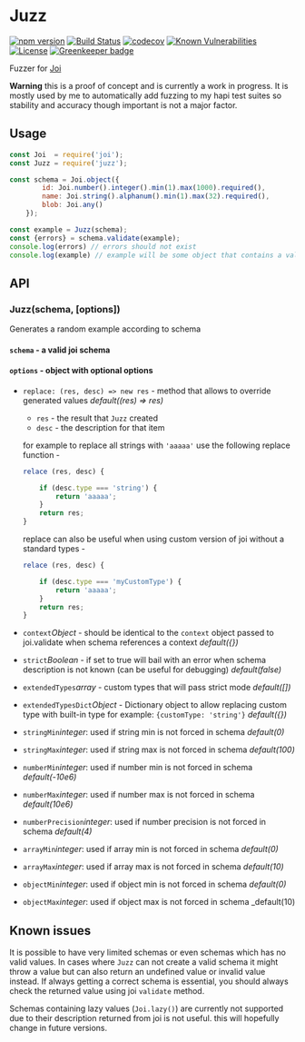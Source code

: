 # Juzz

[![npm version](https://img.shields.io/npm/v/juzz.svg)](https://www.npmjs.com/package/juzz)
[![Build Status](https://travis-ci.org/yonjah/juzz.svg?branch=master)](https://travis-ci.org/yonjah/juzz)
[![codecov](https://codecov.io/gh/yonjah/juzz/branch/master/graph/badge.svg)](https://codecov.io/gh/yonjah/juzz)
[![Known Vulnerabilities](https://snyk.io/test/npm/juzz/badge.svg)](https://snyk.io/test/npm/juzz)
[![License](https://img.shields.io/npm/l/juzz.svg?maxAge=2592000?style=plastic)](https://github.com/yonjah/juzz/blob/master/LICENSE) [![Greenkeeper badge](https://badges.greenkeeper.io/yonjah/juzz.svg)](https://greenkeeper.io/)

Fuzzer for [Joi](https://github.com/hapijs/joi)

**Warning** this is a proof of concept and is currently a work in progress.
It is mostly used by me to automatically add fuzzing to my hapi test suites so stability and accuracy though important is not a major factor.

## Usage 

```js
const Joi  = require('joi');
const Juzz = require('juzz');

const schema = Joi.object({
        id: Joi.number().integer().min(1).max(1000).required(),
        name: Joi.string().alphanum().min(1).max(32).required(),
        blob: Joi.any()
    });

const example = Juzz(schema);
const {errors} = schema.validate(example);
console.log(errors) // errors should not exist
console.log(example) // example will be some object that contains a valid
```


## API
### Juzz(schema, [options])

Generates a random example according to schema
#### `schema` - a valid joi schema

#### `options` - object with optional options 
- `replace: (res, desc) => new res` - method that allows to override generated values _default((res) => res)_
    + `res` - the result that `Juzz` created
    + `desc` - the description for that item
    
    for example to replace all strings with `'aaaaa'` use the following replace function -

    ```js
    relace (res, desc) {

        if (desc.type === 'string') {
            return 'aaaaa';
        }
        return res;
    }
    ```
    replace can also be useful when using custom version of joi without a standard types -

    ```js
    relace (res, desc) {

        if (desc.type === 'myCustomType') {
            return 'aaaaa';
        }
        return res;
    }
    ```

- `context`_Object_ - should be identical to the `context` object passed to joi.validate when schema references a context _default({})_
- `strict`_Boolean_ - if set to true will bail with an error when schema description is not known (can be useful for debugging) _default(false)_
- `extendedTypes`_array_ - custom types that will pass strict mode _default([])_
- `extendedTypesDict`_Object_ - Dictionary object to allow replacing custom type with built-in type for example: `{customType: 'string'}`  _default({})_
- `stringMin`_integer_: used if string min is not forced in schema _default(0)_
- `stringMax`_integer_: used if string max is not forced in schema _default(100)_
- `numberMin`_integer_: used if number min is not forced in schema _default(-10e6)_
- `numberMax`_integer_: used if number max is not forced in schema _default(10e6)_
- `numberPrecision`_integer_: used if number precision is not forced in schema _default(4)_
- `arrayMin`_integer_: used if array min is not forced in schema _default(0)_
- `arrayMax`_integer_: used if array max is not forced in schema _default(10)_
- `objectMin`_integer_: used if object min is not forced in schema _default(0)_
- `objectMax`_integer_: used if object max is not forced in schema _default(10)


## Known issues
It is possible to have very limited schemas or even schemas which has no valid values. In cases where `Juzz` can not create a valid schema it might throw a value but can also return an undefined value or invalid value instead.
If always getting a correct schema is essential, you should always check the returned value using joi `validate` method.

Schemas containing lazy values (`Joi.lazy()`) are currently not supported due to their description returned from joi is not useful.
this will hopefully change in future versions.

